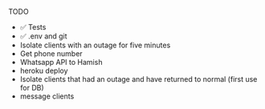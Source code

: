 TODO

- ✅ Tests
- ✅ .env and git
- Isolate clients with an outage for five minutes
- Get phone number
- Whatsapp API to Hamish
- heroku deploy
- Isolate clients that had an outage and have returned to normal (first use for DB)
- message clients
